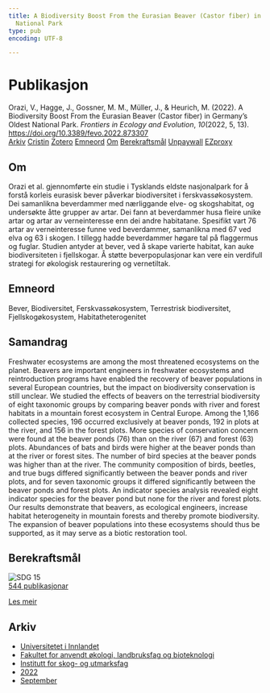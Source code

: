 ```yaml
---
title: A Biodiversity Boost From the Eurasian Beaver (Castor fiber) in Germany’s Oldest
  National Park
type: pub
encoding: UTF-8

---
```

<h1>Publikasjon</h1>
<article id="csl-bib-container-IHY8BUWX" class="csl-bib-container">
  <div class="csl-bib-body"> <div class="csl-entry">Orazi, V., Hagge, J., Gossner, M. M., Müller, J., &#38; Heurich, M. (2022). A Biodiversity Boost From the Eurasian Beaver (Castor fiber) in Germany’s Oldest National Park. <i>Frontiers in Ecology and Evolution</i>, <i>10</i>(2022, 5, 13). <a href="https://doi.org/10.3389/fevo.2022.873307">https://doi.org/10.3389/fevo.2022.873307</a></div> </div>
  <div class="csl-bib-buttons">
    <a href="#taxonomy-article-IHY8BUWX" alt="archive" class="csl-bib-button">Arkiv</a>
    <a href="https://app.cristin.no/results/show.jsf?id=2048651" alt="Cristin" class="csl-bib-button">Cristin</a>
    <a href="http://zotero.org/groups/5881554/items/IHY8BUWX" alt="Zotero" class="csl-bib-button">Zotero</a>
    <a href="#keywords-article-IHY8BUWX" alt="keywords" class="csl-bib-button">Emneord</a>
    <a href="#about-article-IHY8BUWX" alt="about_pub" class="csl-bib-button">Om</a>
    <a href="#sdg-article-IHY8BUWX" alt="sdg" class="csl-bib-button">Berekraftsmål</a>
    <a href="https://www.frontiersin.org/articles/10.3389/fevo.2022.873307/pdf" alt="Unpaywall" class="csl-bib-button">Unpaywall</a>
    <a href="https://www.frontiersin.org/articles/10.3389/fevo.2022.873307/pdf" alt="EZproxy" class="csl-bib-button">EZproxy</a>
  </div>
  <div id="csl-bib-meta-container-IHY8BUWX"></div>
</article>
<div id="csl-bib-meta-IHY8BUWX" class="csl-bib-meta">
  <article id="about-article-IHY8BUWX" class="about_pub-article">
    <h1>Om</h1>
    Orazi et al. gjennomførte ein studie i Tysklands eldste nasjonalpark for å forstå korleis eurasisk bever påverkar biodiversitet i ferskvassøkosystem. Dei samanlikna beverdammer med nærliggande elve- og skogshabitat, og undersøkte åtte grupper av artar. Dei fann at beverdammer husa fleire unike artar og artar av verneinteresse enn dei andre habitatane. Spesifikt vart 76 artar av verneinteresse funne ved beverdammer, samanlikna med 67 ved elva og 63 i skogen. I tillegg hadde beverdammer høgare tal på flaggermus og fuglar. Studien antyder at bever, ved å skape varierte habitat, kan auke biodiversiteten i fjellskogar. Å støtte beverpopulasjonar kan vere ein verdifull strategi for økologisk restaurering og vernetiltak.
  </article>
  <article id="keywords-article-IHY8BUWX" class="keywords-article">
    <h1>Emneord</h1>
    Bever, Biodiversitet, Ferskvassøkosystem, Terrestrisk biodiversitet, Fjellskogøkosystem, Habitatheterogenitet
  </article>
  <article id="abstract-article-IHY8BUWX" class="abstract-article">
    <h1>Samandrag</h1>
    Freshwater ecosystems are among the most threatened ecosystems on the planet. Beavers are important engineers in freshwater ecosystems and reintroduction programs have enabled the recovery of beaver populations in several European countries, but the impact on biodiversity conservation is still unclear. We studied the effects of beavers on the terrestrial biodiversity of eight taxonomic groups by comparing beaver ponds with river and forest habitats in a mountain forest ecosystem in Central Europe. Among the 1,166 collected species, 196 occurred exclusively at beaver ponds, 192 in plots at the river, and 156 in the forest plots. More species of conservation concern were found at the beaver ponds (76) than on the river (67) and forest (63) plots. Abundances of bats and birds were higher at the beaver ponds than at the river or forest sites. The number of bird species at the beaver ponds was higher than at the river. The community composition of birds, beetles, and true bugs differed significantly between the beaver ponds and river plots, and for seven taxonomic groups it differed significantly between the beaver ponds and forest plots. An indicator species analysis revealed eight indicator species for the beaver pond but none for the river and forest plots. Our results demonstrate that beavers, as ecological engineers, increase habitat heterogeneity in mountain forests and thereby promote biodiversity. The expansion of beaver populations into these ecosystems should thus be supported, as it may serve as a biotic restoration tool.
  </article>
  <article id="sdg-article-IHY8BUWX" class="sdg-article">
    <h1>Berekraftsmål</h1>
    <div class="sdg-container"><div id="sdg15" class="sdg">
        <img src="{{< params subfolder >}}images/sdg/sdg15_nn.png" class="image" alt="SDG 15">
        <div class="sdg-overlay">
          <a href="{{< params subfolder >}}nn/archive/?sdg=15#archive" class="sdg-publication-count"><span>544</span> publikasjonar</a>
          <p><a href="https://fn.no/om-fn/fns-baerekraftsmaal/livet-paa-land?lang=nno-NO" class="sdg-read-more">Les meir</a></p>
        </div>
      </div></div>
  </article>
  <article id="taxonomy-article-IHY8BUWX" class="taxonomy-article">
    <h1>Arkiv</h1>
    <ul>
      <li><a href="{{< params subfolder >}}nn/archive/?key=3DCRN523">Universitetet i Innlandet</a></li>
      <li><a href="{{< params subfolder >}}nn/archive/?key=T77LXH6D">Fakultet for anvendt økologi, landbruksfag og bioteknologi</a></li>
      <li><a href="{{< params subfolder >}}nn/archive/?key=7TRARPE3">Institutt for skog- og utmarksfag</a></li>
      <li><a href="{{< params subfolder >}}nn/archive/?key=H9K9UC39">2022</a></li>
      <li><a href="{{< params subfolder >}}nn/archive/?key=STM4XRGY">September</a></li>
    </ul>
  </article>
</div>
